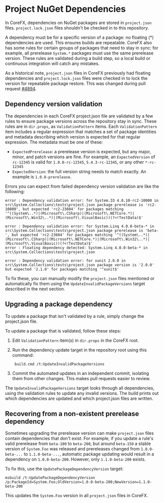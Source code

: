 Project NuGet Dependencies
==========================

In CoreFX, dependencies on NuGet packages are stored in `project.json` files. `project.lock.json` files shouldn't be checked in to this repository.

A dependency must be for a specific version of a package: no floating (\*) dependencies are used. This ensures builds are repeatable. CoreFX also has some rules for certain groups of packages that need to stay in sync: for example, all prerelease `System.*` packages must use the same prerelease version. These rules are validated during a build step, so a local build or continuous integration will catch any mistakes.

As a historical note, `project.json` files in CoreFX previously had floating dependencies and `project.lock.json` files were checked in to lock the version for repeatable package restore. This was changed during pull request [#4894](https://github.com/dotnet/corefx/pull/4894).

Dependency version validation
-----------------------------

The dependencies in each CoreFX project.json file are validated by a few rules to ensure package versions across the repository stay in sync. These rules are in `dir.props`, as `ValidationPattern` items. Each `ValidationPattern` item includes a regular expression that matches a set of package identities and metadata describing which version is expected for that regular expression. The metadata must be one of these:

* `ExpectedPrerelease`: a prerelease version is expected, but any major, minor, and patch versions are fine. For example, an `ExpectedVersion` of `rc-12345` is valid for `1.0.0-rc-12345`, `5.4.3-rc-12345`, or any other `*-rc-12345`
* `ExpectedVersion`: the full version string needs to match exactly. An example is `1.0.0-prerelease`. 

Errors you can expect from failed dependency version validation are like the following:

    error : Dependency validation error: for System.IO 4.0.10-rc2-10000 in src\System.Collections\tests\project.json package prerelease is 'rc2-10000', but expected 'rc2-23604' for packages matching '^((System\..*)|(Microsoft\.CSharp)|(Microsoft\.NETCore.*)|(Microsoft\.Win32\..*)|(Microsoft\.VisualBasic))(?<!TestData)$'

    error : Dependency validation error: for System.Linq 4.0.0-beta-* in src\System.Collections\tests\project.json package prerelease is 'beta-', but expected 'rc2-23604' for packages matching '^((System\..*)|(Microsoft\.CSharp)|(Microsoft\.NETCore.*)|(Microsoft\.Win32\..*)|(Microsoft\.VisualBasic))(?<!TestData)$'
    error : Floating dependency detected: System.Linq 4.0.0-beta-* in src\System.Collections\tests\project.json

    error : Dependency validation error: for xunit 2.0.0 in src\System.Collections\tests\project.json package version is '2.0.0' but expected '2.1.0' for packages matching '^xunit$'

To fix these, you can manually modify the `project.json` files mentioned or automatically fix them using the `UpdateInvalidPackageVersions` target described in the next section.

Upgrading a package dependency
------------------------------

To update a package that isn't validated by a rule, simply change the project.json file.

To update a package that is validated, follow these steps:

1. Edit `ValidationPattern` item(s) in `dir.props` in the CoreFX root.
2. Run the dependency update target in the repository root using this command:

        build.cmd /t:UpdateInvalidPackageVersions

3. Commit the automated updates in an independent commit, isolating them from other changes. This makes pull requests easier to review.

The `UpdateInvalidPackageVersions` target looks through all dependencies, using the validation rules to update any invalid versions. The build prints out which dependencies are updated and which project.json files are written.

Recovering from a non-existent prerelease dependency
----------------------------------------------------

Sometimes upgrading the prerelease version can make `project.json` files contain dependencies that don't exist. For example, if you update a rule's valid prerelease from `beta-100` to `beta-200`, but around `beta-150` a stable version of `System.Foo` was released and prereleases changed from `1.0.0-beta-...` to `1.1.0-beta-...`, automatic package updating would result in a dependency on `1.0.0-beta-200`. However, only `1.1.0-beta-200` exists.

To fix this, use the `UpdatePackageDependencyVersion` target:

    msbuild /t:UpdatePackageDependencyVersion /p:PackageId=System.Foo;OldVersion=1.0.0-beta-200;NewVersion=1.1.0-beta-200

This updates the `System.Foo` version in all `project.json` files in CoreFX.

